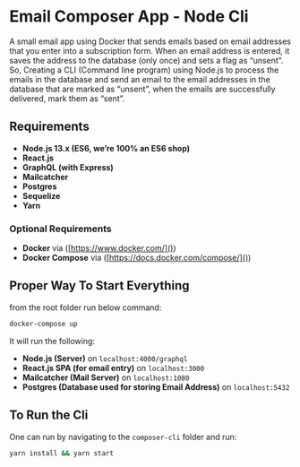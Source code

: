 # Email Composer App - Node Cli

A small email app using Docker that sends emails based on email addresses
that you enter into a subscription form. When an email address is entered, it saves the
address to the database (only once) and sets a flag as “unsent”. So, Creating a CLI (Command line program) using Node.js to process the emails in the database and send an email to the email addresses in the database that are marked as “unsent”, when the emails are successfully delivered, mark them as “sent”.

## Requirements

- **Node.js 13.x (ES6, we’re 100% an ES6 shop)** 
- **React.js**
- **GraphQL (with Express)**
- **Mailcatcher**
- **Postgres**
- **Sequelize**
- **Yarn**

### Optional Requirements

- **Docker** via ([https://www.docker.com/]())
- **Docker Compose** via ([https://docs.docker.com/compose/]())

## Proper Way To Start Everything

from the root folder run below command:
```sh
docker-compose up          
```
It will run the following: 
- **Node.js (Server)** on `localhost:4000/graphql`
- **React.js SPA (for email entry)** on `localhost:3000`
- **Mailcatcher (Mail Server)** on `localhost:1080`
- **Postgres (Database used for storing Email Address)** on `localhost:5432`

## To Run the Cli

One can run by navigating to the `composer-cli` folder and run:
```sh
yarn install && yarn start       
```